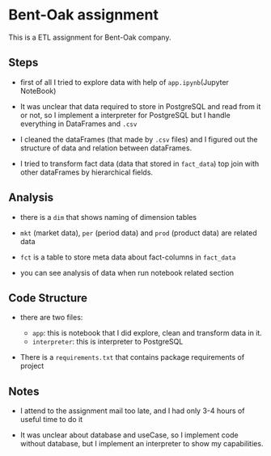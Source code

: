 # Bent-Oak assignment

This is a ETL assignment for Bent-Oak company.

## Steps

- first of all I tried to explore data with help of `app.ipynb`(Jupyter NoteBook)

- It was unclear that data required to store in PostgreSQL and read from it or not, so I implement a interpreter for PostgreSQL but I handle everything in DataFrames and `.csv`

- I cleaned the dataFrames (that made by `.csv` files) and I figured out the structure of data and relation between dataFrames.

- I tried to transform fact data (data that stored in `fact_data`) top join with other dataFrames by hierarchical fields.

## Analysis

- there is a `dim` that shows naming of dimension tables

- `mkt` (market data), `per` (period data) and `prod` (product data) are related data

- `fct` is a table to store meta data about fact-columns in `fact_data`

- you can see analysis of data when run notebook related section

## Code Structure

- there are two files:
    - `app`: this is notebook that I did explore, clean and transform data in it.
    - `interpreter`: this is interpreter to PostgreSQL

- There is a `requirements.txt` that contains package requirements of project


## Notes

- I attend to the assignment mail too late, and I had only 3-4 hours of useful time to do it

- It was unclear about database and useCase, so I implement code without database, but I implement an interpreter to show my capabilities.
